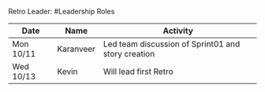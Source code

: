 Retro Leader: 
#Leadership Roles

| Date      | Name              | Activity                                               |
|-----------|-------------------|--------------------------------------------------------|
| Mon 10/11 | Karanveer         | Led team discussion of Sprint01 and story creation     | 
| Wed 10/13 | Kevin             | Will lead first Retro                                  | 
